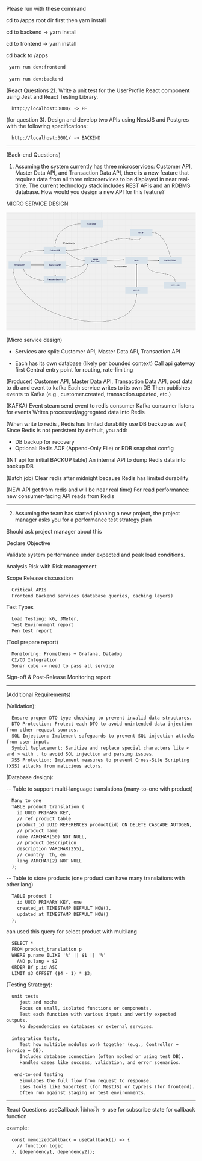 Please run with these command

   cd to /apps root dir first  then yarn install   
   
   cd to backend -> yarn install
   
   cd to frontend -> yarn install

cd back to /apps

     yarn run dev:frontend

     yarn run dev:backend

(React Questions 2). Write a unit test for the UserProfile React component using Jest and React Testing
Library.

      http://localhost:3000/ -> FE

(for question 3). Design and develop two APIs using NestJS and Postgres with the following
specifications:

      http://localhost:3001/ -> BACKEND
-----------------------------
(Back-end Questions)

1. Assuming the system currently has three microservices: Customer API, Master Data API,
and Transaction Data API, there is a new feature that requires data from all three
microservices to be displayed in near real-time. The current technology stack includes
REST APIs and an RDBMS database. How would you design a new API for this feature?

MICRO SERVICE DESIGN

![Product Screenshot](https://raw.githubusercontent.com/paoonline/my-product/master/apidesign.png)

 (Micro service design)
- Services are split: Customer API, Master Data API, Transaction API
* Each has its own database (likely per bounded context)
Call api gateway first
Central entry point for routing, rate-limiting

(Producer)  Customer API,  Master Data API, Transaction Data API,  post data to db and event to kafka
Each service writes to its own DB
Then publishes events to Kafka (e.g., customer.created, transaction.updated, etc.)

(KAFKA) Event steam  send event to redis consumer
Kafka consumer listens for events
Writes processed/aggregated data into Redis 

(When write to redis , Redis has limited durability  use DB backup as well)
Since Redis is not persistent by default, you add:
* DB backup for recovery
* Optional: Redis AOF (Append-Only File) or RDB snapshot config

(INT api for initial BACKUP table)
An internal API to dump Redis data into backup DB

(Batch job)
Clear redis after midnight because  Redis has limited durability

(NEW API get from redis and will be near real time)
For read performance: new consumer-facing API reads from Redis

----------------
2. Assuming the team has started planning a new project, the project manager asks you for a
performance test strategy plan

Should ask project manager about this

Declare Objective 

Validate system performance under expected and peak load conditions.

Analysis Risk with Risk management

Scope Release discusstion 

      Critical APIs 
      Frontend Backend services (database queries, caching layers)

Test Types

      Load Testing: k6, JMeter, 
      Test Environment report
      Pen test report

(Tool prepare report)

      Monitoring: Prometheus + Grafana, Datadog
      CI/CD Integration
      Sonar cube -> need to pass all service

Sign-off & Post-Release Monitoring report

----------------------
(Additional Requirements)

(Validation):

      Ensure proper DTO type checking to prevent invalid data structures.
      DTO Protection: Protect each DTO to avoid unintended data injection from other request sources.
      SQL Injection: Implement safeguards to prevent SQL injection attacks from user input.
      Symbol Replacement: Sanitize and replace special characters like < and > with . to avoid SQL injection and parsing issues.
      XSS Protection: Implement measures to prevent Cross-Site Scripting (XSS) attacks from malicious actors.

(Database design):

-- Table to support multi-language translations (many-to-one with product)

      Many to one
      TABLE product_translation (
        id UUID PRIMARY KEY,
        // ref product table
        product_id UUID REFERENCES product(id) ON DELETE CASCADE AUTOGEN,
        // product name
        name VARCHAR(50) NOT NULL,
        // product description
        description VARCHAR(255),
        // country  th, en
        lang VARCHAR(2) NOT NULL
      );

-- Table to store products (one product can have many translations with other lang)

      TABLE product (
        id UUID PRIMARY KEY, one
        created_at TIMESTAMP DEFAULT NOW(),
        updated_at TIMESTAMP DEFAULT NOW()
      );


can used this query for select product with multilang

      SELECT * 
      FROM product_translation p
      WHERE p.name ILIKE '%' || $1 || '%'
        AND p.lang = $2
      ORDER BY p.id ASC
      LIMIT $3 OFFSET ($4 - 1) * $3;

(Testing Strategy):

      unit tests
         jest and mocha
         Focus on small, isolated functions or components.
         Test each function with various inputs and verify expected outputs.
         No dependencies on databases or external services.

      integration tests,
         Test how multiple modules work together (e.g., Controller + Service + DB).
         Includes database connection (often mocked or using test DB).
         Handles cases like success, validation, and error scenarios.
   
       end-to-end testing
         Simulates the full flow from request to response.   
         Uses tools like Supertest (for NestJS) or Cypress (for frontend).
         Often run against staging or test environments.

----------
React Questions
   useCallback ใช้ทําอะไร  -> use for subscribe state for callback function

   example:
   
      const memoizedCallback = useCallback(() => {
        // function logic
      }, [dependency1, dependency2]);





